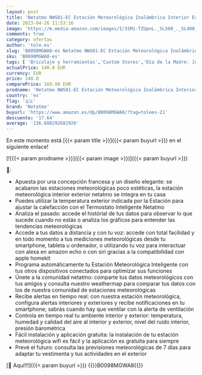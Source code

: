 ```yaml
---
layout: post
title: 'Netatmo NWS01-EC Estación Meteorológica Inalámbrica Interior Exterior Con Wifi  Compatible con Amazon Alexa y Apple HomeKit  Color Plateado  105x45x45 cm'
date: 2023-04-26 11:53:16
image: 'https://m.media-amazon.com/images/I/31Mi-TZUpnL._SL500_._SL400_.jpg'
comments: true
category: ofertas
author: 'tole.es'
slug: 'B0098MGWA8-es Netatmo NWS01-EC Estación Meteorológica Inalámbrica...'
sku: 'B0098MGWA8-es'
tags: [ 'Bricolaje y herramientas','Custom Stores','Día de la Madre: Jardinería','Día de la madre: Bricolaje y jardín','Electrónica','Estaciones meteorológicas para exterior','Guía de regalos de Electrónica','Hogar conectado','Jardín','Netatmo','Netatmo - Oferta del día','Netatmo: Hasta 25% de descuento en productos connectados','Reembolso Netatmo','Regalos de Electrónica para exigentes','Self Service','Special Features Stores','Termómetros e instrumentos meteorológicos','apple','netatmo','partition_000','partition_064','🇪🇸', ]
actualPrice: 140.0 EUR
currency: EUR
price: 140.0
comparePrice: 169.99 EUR
prodname: 'Netatmo NWS01-EC Estación Meteorológica Inalámbrica Interior Exterior Con Wifi  Compatible con Amazon Alexa y Apple HomeKit  Color Plateado  105x45x45 cm'
country: 'es'
flag: '🇪🇸'
brand: 'Netatmo'
buyurl: 'https://www.amazon.es/dp/B0098MGWA8/?tag=tolees-21'
descuento: '17.64'
average: '136.688292682926'
---
```


En este momento está [{{< param title >}}]({{< param buyurl >}}) en el siguiente enlace!

[![{{< param prodname >}}]({{< param image >}})]({{< param buyurl >}})

🔎:

- Apuesta por una concepción francesa y un diseño elegante: se acabaron las estaciones meteorológicas poco estéticas, la estación meteorológica interior exterior netatmo se integra en tu casa
- Puedes utilizar la temperatura exterior indicada por la Estación para ajustar la calefacción con el Termostato Inteligente Netatmo
- Analiza el pasado: accede el histórial de tus datos para observar lo que sucede cuando no estás o analiza los gráficos para entender las tendencias meteorológicas
- Accede a tus datos a distancia y con tu voz: accede con total facilidad y en todo momento a tus mediciones meteorológicas desde tu smartphone, tableta u ordenador, o utilizando tu voz para interactuar con alexa en amazon echo o con siri gracias a la compatibilidad con apple homekit
- Programa automáticamente tu Estación Meteorológica Inteligente con tus otros dispositivos conectados para optimizar sus funciones
- Únete a la comunidad netatmo: comparte tus datos meteorológicos con tus amigos y consulta nuestro weathermap para comparar tus datos con los de nuestra comunidad de estaciones meteorológicas
- Recibe alertas en tiempo real: con nuestra estación meteorológica, configura alertas interiores y exteriores y recibe notificaciones en tu smartphone; sabrás cuando hay que ventilar con la alerta de ventilación
- Controla en tiempo real tu ambiente interior y exterior: temperatura, humedad y calidad del aire al interior y exterior, nivel del ruido interior, presión barométrica
- Fácil instalación y aplicación gratuita: la instalación de tu estación meteorológica wifi es fácil y la aplicación es gratuita para siempre
- Prevé el futuro: consulta las previsiones meteorológicas de 7 días para adaptar tu vestimenta y tus actividades en el exterior

[🛒 Aquí!!!]({{< param buyurl >}})
{{<world>}}B0098MGWA8{{</world>}}
